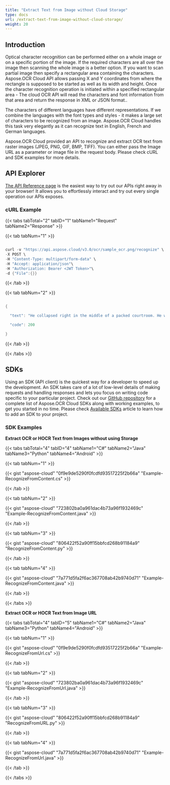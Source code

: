 ```yaml
---
title: "Extract Text from Image without Cloud Storage"
type: docs
url: /extract-text-from-image-without-cloud-storage/
weight: 20
---
```


## **Introduction**

Optical character recognition can be performed either on a whole image or on a specific portion of the image. If the required characters are all over the image then scanning the whole image is a better option. If you want to scan partial image then specify a rectangular area containing the characters. Aspose.OCR Cloud API allows passing X and Y coordinates from where the rectangle is supposed to be started as well as its width and height. Once the character recognition operation is initiated within a specified rectangular area - The cloud OCR API will read the characters and font information from that area and return the response in XML or JSON format..

The characters of different languages have different representations. If we combine the languages with the font types and styles - it makes a large set of characters to be recognized from an image. Aspose.OCR Cloud handles this task very elegantly as it can recognize text in English, French and German languages.

Aspose.OCR Cloud provided an API to recognize and extract OCR text from raster images (JPEG, PNG, GIF, BMP, TIFF). You can either pass the Image URL as a parameter or image file in the request body. Please check cURL and SDK examples for more details.

## **API Explorer**

[The API Reference page](https://apireference.aspose.cloud/ocr/#/Ocr/PostOcrFromUrlOrContent) is the easiest way to try out our APIs right away in your browser! It allows you to effortlessly interact and try out every single operation our APIs exposes.

### **cURL Example**

{{< tabs tabTotal="2" tabID="1" tabName1="Request" tabName2="Response" >}}

{{< tab tabNum="1" >}}

```java

curl -v "https://api.aspose.cloud/v3.0/ocr/sample_ocr.png/recognize" \
-X POST \
-H "Content-Type: multipart/form-data" \
-H "Accept: application/json"\
-H "Authorization: Bearer <JWT Token>"\
-d {"File":{}}

```

{{< /tab >}}

{{< tab tabNum="2" >}}

```java

{

  "text": "He collapsed right in the middle of a packed courtroom. He was\none of this country's most distinguished trial lawyers. He was also\na man who was as well known for the three-thousand-dollar Italian\nsuits which draped his well-fed frame as for his remarkable string\nof legal victories. I simply stood there, paralyzed by the shock of\nwhat I had just witnessed. The great Julian Mantle had been\nreduced to a victim and was now squirming on the ground like a\nhelnless infant, shaking and shivering and sweating like a maniac\nEverything seemed to move in slow motion from that point on.\n'My God, Julian's in trouble!\" his paralegal screamed, emotionally\noffering us a blinding glimpse of the obvious. The judge looked\npanic-stricken and quickly muttered something into the private\nphone she had had installed in the event of an emergency. As for\nme, I could only stand there, dazed and confused. Please don'tdie,\nyou old fool. Its too early for you to check out. You don't deserve\nto die like this.\nThe bailiff, who earlier had looked as if he had been embalmed\nin his standing position. leapt into action and started to perform\nCPR on the fallen legal hero. The paralegal was at his side, her\nCHAPTER ONE\nThe Wake-Up Call",

  "code": 200

}

```

{{< /tab >}}

{{< /tabs >}}

## **SDKs**

Using an SDK (API client) is the quickest way for a developer to speed up the development. An SDK takes care of a lot of low-level details of making requests and handling responses and lets you focus on writing code specific to your particular project. Check out our [GitHub repository](https://github.com/aspose-ocr-cloud) for a complete list of Aspose.OCR Cloud SDKs along with working examples, to get you started in no time. Please check [Available SDKs](/ocr/available-sdks/) article to learn how to add an SDK to your project.

### **SDK Examples**

**Extract OCR or HOCR Text from Images without using Storage**

{{< tabs tabTotal="4" tabID="4" tabName1="C#" tabName2="Java" tabName3="Python" tabName4="Android" >}}

{{< tab tabNum="1" >}}

{{< gist "aspose-cloud" "0f9e9de5290f0fcdfd93517225f2b66a" "Example-RecognizeFromContent.cs" >}}

{{< /tab >}}

{{< tab tabNum="2" >}}

{{< gist "aspose-cloud" "723802ba0a961dac4b73a96f1932469c" "Example-RecognizeFromContent.java" >}}

{{< /tab >}}

{{< tab tabNum="3" >}}

{{< gist "aspose-cloud" "806422f52a90ff15bbfcd268b91184a9" "RecognizeFromContent.py" >}}

{{< /tab >}}

{{< tab tabNum="4" >}}

{{< gist "aspose-cloud" "7a771d5fa2f6ac367708ab42b9740d71" "Example-RecognizeFromContent.java" >}}

{{< /tab >}}

{{< /tabs >}}

**Extract OCR or HOCR Text from Image URL**

{{< tabs tabTotal="4" tabID="5" tabName1="C#" tabName2="Java" tabName3="Python" tabName4="Android" >}}

{{< tab tabNum="1" >}}

{{< gist "aspose-cloud" "0f9e9de5290f0fcdfd93517225f2b66a" "Example-RecognizeFromUrl.cs" >}}

{{< /tab >}}

{{< tab tabNum="2" >}}

{{< gist "aspose-cloud" "723802ba0a961dac4b73a96f1932469c" "Example-RecognizeFromUrl.java" >}}

{{< /tab >}}

{{< tab tabNum="3" >}}

{{< gist "aspose-cloud" "806422f52a90ff15bbfcd268b91184a9" "RecognizeFromURL.py" >}}

{{< /tab >}}

{{< tab tabNum="4" >}}

{{< gist "aspose-cloud" "7a771d5fa2f6ac367708ab42b9740d71" "Example-RecognizeFromUrl.java" >}}

{{< /tab >}}

{{< /tabs >}}
